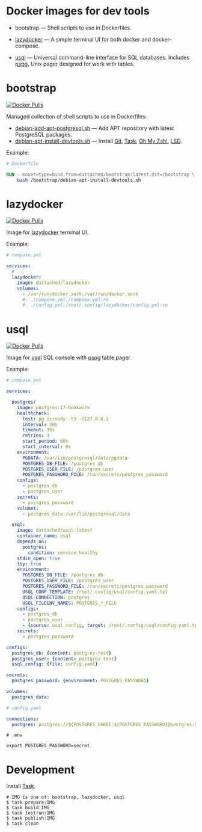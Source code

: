 # Docker images for dev tools

* bootstrap — Shell scripts to use in Dockerfiles.
* [lazydocker](https://github.com/jesseduffield/lazydocker) —
A simple terminal UI for both docker and docker-compose.

* [usql](https://github.com/xo/usql) — Universal command-line interface for SQL databases. Includes [pspg](https://github.com/okbob/pspg), Unix pager designed for work with tables.


# bootstrap

[![Docker Pulls](https://img.shields.io/docker/pulls/dattached/bootstrap)](https://hub.docker.com/r/dattached/bootstrap)

Managed collection of shell scripts to use in Dockerfiles:

* [debian-add-apt-postgresql.sh](https://github.com/dattached/devtools-docker-images/blob/main/bootstrap/scripts/debian-add-apt-postgresql.sh) — Add APT repository with latest PostgreSQL packages.
* [debian-apt-install-devtools.sh](https://github.com/dattached/devtools-docker-images/blob/main/bootstrap/scripts/debian-apt-install-devtools.sh) — Install [Git](https://git-scm.com), [Task](https://taskfile.dev), [Oh My Zsh!](https://ohmyz.sh), [LSD](https://github.com/lsd-rs/lsd).

Example:

```Dockerfile
# Dockerfile

RUN --mount=type=bind,from=dattached/bootstrap:latest,dst=/bootstrap \
    bash /bootstrap/debian-apt-install-devtools.sh
```


# lazydocker

[![Docker Pulls](https://img.shields.io/docker/pulls/dattached/lazydocker)](https://hub.docker.com/r/dattached/lazydocker)

Image for [lazydocker](https://github.com/jesseduffield/lazydocker) terminal UI.

Example:

```yaml
# compose.yml

services:
  # ...
  lazydocker:
    image: dattached/lazydocker
    volumes:
      - /var/run/docker.sock:/var/run/docker.sock
      #- ./compose.yml:/compose.yml:ro
      #- ./config.yml:/root/.config/lazydocker/config.yml:ro
```


# usql

[![Docker Pulls](https://img.shields.io/docker/pulls/dattached/usql)](https://hub.docker.com/r/dattached/usql)

Image for [usql](https://github.com/xo/usql) SQL console with [pspg](https://github.com/okbob/pspg) table pager.

Example:

```yaml
# compose.yml

services:

  postgres:
    image: postgres:17-bookworm
    healthcheck:
      test: pg_isready -t3 -h127.0.0.1
      interval: 30s
      timeout: 10s
      retries: 3
      start_period: 60s
      start_interval: 0s
    environment:
      PGDATA: /var/lib/postgresql/data/pgdata
      POSTGRES_DB_FILE: /postgres_db
      POSTGRES_USER_FILE: /postgres_user
      POSTGRES_PASSWORD_FILE: /run/secrets/postgres_password
    configs:
      - postgres_db
      - postgres_user
    secrets:
      - postgres_password
    volumes:
      - postgres_data:/var/lib/postgresql/data

  usql:
    image: dattached/usql:latest
    container_name: usql
    depends_on:
      postgres:
        condition: service_healthy
    stdin_open: true
    tty: true
    environment:
      POSTGRES_DB_FILE: /postgres_db
      POSTGRES_USER_FILE: /postgres_user
      POSTGRES_PASSWORD_FILE: /run/secrets/postgres_password
      USQL_CONF_TEMPLATE: /root/.config/usql/config.yaml.tpl
      USQL_CONNECTION: postgres
      USQL_FILEENV_NAMES: POSTGRES_*_FILE
    configs:
      - postgres_db
      - postgres_user
      - {source: usql_config, target: /root/.config/usql/config.yaml.tpl}
    secrets:
      - postgres_password

configs:
  postgres_db: {content: postgres-test}
  postgres_user: {content: postgres-test}
  usql_config: {file: config.yaml}

secrets:
  postgres_password: {environment: POSTGRES_PASSWORD}

volumes:
  postgres_data:
```

```yaml
# config.yaml

connections:
  postgres: postgres://${POSTGRES_USER}:${POSTGRES_PASSWORD}@postgres:5432/${POSTGRES_DB}
```

```shell
# .env

export POSTGRES_PASSWORD=secret
```

# Development

Install [Task](https://taskfile.dev).

```shell
# IMG is one of: bootstrap, lazydocker, usql
$ task prepare:IMG
$ task build:IMG
$ task testrun:IMG
$ task publish:IMG
$ task clean
```
